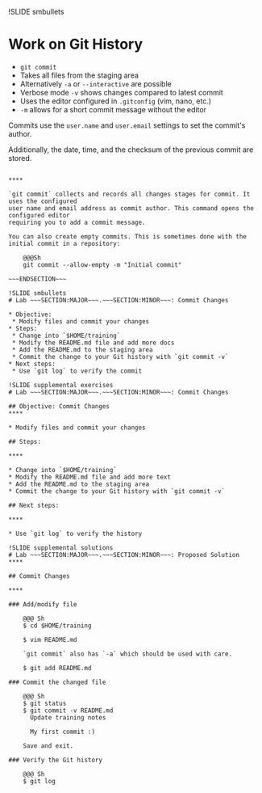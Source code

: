 !SLIDE smbullets
# Work on Git History

* `git commit`
 * Takes all files from the staging area
 * Alternatively `-a` or `--interactive` are possible
 * Verbose mode `-v` shows changes compared to latest commit
* Uses the editor configured in `.gitconfig`  (vim, nano, etc.)
 * `-m` allows for a short commit message without the editor

Commits use the `user.name` and `user.email` settings to set the commit's author.

Additionally, the date, time, and the checksum of the previous commit are stored.

~~~SECTION:handouts~~~

****

`git commit` collects and records all changes stages for commit. It uses the configured
user name and email address as commit author. This command opens the configured editor
requiring you to add a commit message.

You can also create empty commits. This is sometimes done with the initial commit in a repository:

    @@@Sh
    git commit --allow-empty -m "Initial commit"

~~~ENDSECTION~~~

!SLIDE smbullets
# Lab ~~~SECTION:MAJOR~~~.~~~SECTION:MINOR~~~: Commit Changes

* Objective:
 * Modify files and commit your changes
* Steps:
 * Change into `$HOME/training`
 * Modify the README.md file and add more docs
 * Add the README.md to the staging area
 * Commit the change to your Git history with `git commit -v`
* Next steps:
 * Use `git log` to verify the commit

!SLIDE supplemental exercises
# Lab ~~~SECTION:MAJOR~~~.~~~SECTION:MINOR~~~: Commit Changes

## Objective: Commit Changes
****

* Modify files and commit your changes

## Steps:

****

* Change into `$HOME/training`
* Modify the README.md file and add more text
* Add the README.md to the staging area
* Commit the change to your Git history with `git commit -v`

## Next steps:

****

* Use `git log` to verify the history

!SLIDE supplemental solutions
# Lab ~~~SECTION:MAJOR~~~.~~~SECTION:MINOR~~~: Proposed Solution
****

## Commit Changes

****

### Add/modify file

    @@@ Sh
    $ cd $HOME/training

    $ vim README.md

    `git commit` also has `-a` which should be used with care.

    $ git add README.md

### Commit the changed file

    @@@ Sh
    $ git status
    $ git commit -v README.md
      Update training notes

      My first commit :)

    Save and exit.

### Verify the Git history

    @@@ Sh
    $ git log
